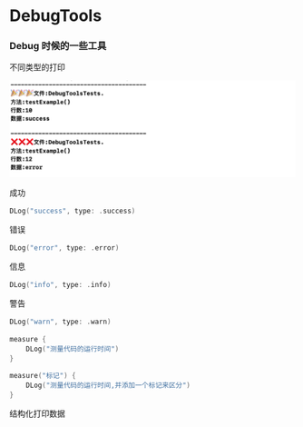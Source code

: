 # DebugTools

### Debug 时候的一些工具

不同类型的打印


![Xcode打印](%E6%88%AA%E5%B1%8F2019-09-02%E4%B8%8B%E5%8D%882.40.26.png)


成功
```swift
DLog("success", type: .success)
```
错误
```swift
DLog("error", type: .error)
```
信息
```swift
DLog("info", type: .info)
```
警告
```swift
DLog("warn", type: .warn)
```

```swift
measure {
    DLog("测量代码的运行时间")
}
```

```swift
measure("标记") {
    DLog("测量代码的运行时间,并添加一个标记来区分")
}
```

结构化打印数据

